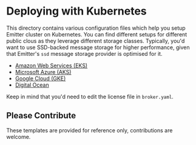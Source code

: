 # Deploying with Kubernetes 

This directory contains various configuration files which help you setup Emitter cluster on Kubernetes. You can find different setups for different public clous as they leverage different storage classes. Typically, you'd want to use SSD-backed message storage for higher performance, given that Emitter's `ssd` message storage provider is optimised for it.

* [Amazon Web Services (EKS)](aws)
* [Microsoft Azure (AKS)](azure)
* [Google Cloud (GKE)](gcloud)
* [Digital Ocean](digitalocean)

Keep in mind that you'd need to edit the license file in `broker.yaml`. 

## Please Contribute

These templates are provided for reference only, contributions are welcome.
